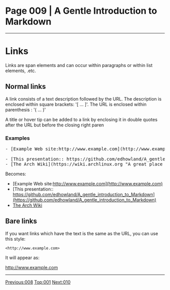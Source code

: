 # Page 009 | A Gentle Introduction to Markdown
***

# Links

Links are span elements and can occur within paragraphs or within list elements, .etc.

## Normal links

A link consists of a text description followed by the URL. The description
is enclosed within square brackets: '[ ... ]'. The URL is enclosed within
parenthesis : '( ... )'

A title or hover tip can be added to a link by enclosing it in double
quotes after the URL but before the closing right paren

### Examples

<pre>
- [Example Web site:http://www.example.com](http://www.example.com)

- [This presentation:: https://github.com/edhowland/A_gentle_introduction_to_Markdown](https://github.com/edhowland/A_gentle_introduction_to_Markdown)
- [The Arch Wiki](https://wiki.archlinux.org "A great place for Linux information")
</pre>


Becomes:



- [Example Web site:http://www.example.com](http://www.example.com)
- [This presentation:: https://github.com/edhowland/A_gentle_introduction_to_Markdown](https://github.com/edhowland/A_gentle_introduction_to_Markdown)
- [The Arch Wiki](https://wiki.archlinux.org "A great place for Linux information")

## Bare links

If you want links which have the text is the same as the URL, you can use this style:

```
<http://www.example.com>
```

It will appear as:

<http://www.example.com>

***

[Previous:008](008-nested_lists.html) [Top:001](001-intro_bio.html) [Next:010](010-code_blocks.html)
